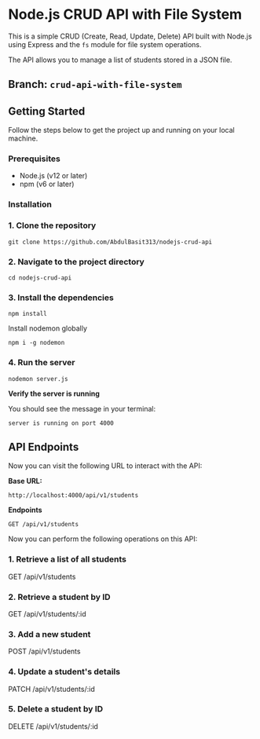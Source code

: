 # Node.js CRUD API with File System

This is a simple CRUD (Create, Read, Update, Delete) API built with Node.js using Express and the `fs` module for file system operations.

The API allows you to manage a list of students stored in a JSON file.

## Branch: `crud-api-with-file-system`

## Getting Started

Follow the steps below to get the project up and running on your local machine.

### Prerequisites

- Node.js (v12 or later)
- npm (v6 or later)

### Installation

### 1. **Clone the repository**

```
git clone https://github.com/AbdulBasit313/nodejs-crud-api
```

### 2. Navigate to the project directory

```
cd nodejs-crud-api
```

### 3. Install the dependencies

```
npm install
```

Install nodemon globally

```
npm i -g nodemon
```

### 4. Run the server

```
nodemon server.js
```

**Verify the server is running**

You should see the message in your terminal:

```
server is running on port 4000
```

## API Endpoints

Now you can visit the following URL to interact with the API:

**Base URL:**

```
http://localhost:4000/api/v1/students
```

**Endpoints**

```
GET /api/v1/students
```

Now you can perform the following operations on this API:

### 1. Retrieve a list of all students

GET /api/v1/students

### 2. Retrieve a student by ID

GET /api/v1/students/:id

### 3. Add a new student

POST /api/v1/students

### 4. Update a student's details

PATCH /api/v1/students/:id

### 5. Delete a student by ID

DELETE /api/v1/students/:id
